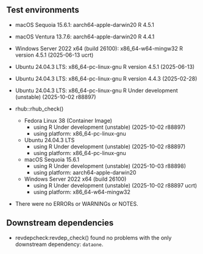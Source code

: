 ## Test environments

 * macOS Sequoia 15.6.1: aarch64-apple-darwin20 R 4.5.1
 * macOS Ventura 13.7.6: aarch64-apple-darwin20 R 4.4.1
 * Windows Server 2022 x64 (build 26100): x86_64-w64-mingw32 R version 4.5.1 (2025-06-13 ucrt)
 * Ubuntu 24.04.3 LTS: x86_64-pc-linux-gnu R version 4.5.1 (2025-06-13)
 * Ubuntu 24.04.3 LTS: x86_64-pc-linux-gnu R version 4.4.3 (2025-02-28)
 * Ubuntu 24.04.3 LTS: x86_64-pc-linux-gnu R Under development (unstable) (2025-10-02 r88897)

 * rhub::rhub_check()
    * Fedora Linux 38 (Container Image)
        * using R Under development (unstable) (2025-10-02 r88897)
        * using platform: x86_64-pc-linux-gnu
    * Ubuntu 24.04.3 LTS
        * using R Under development (unstable) (2025-10-02 r88897)
        * using platform: x86_64-pc-linux-gnu
    * macOS Sequoia 15.6.1
        * using R Under development (unstable) (2025-10-03 r88898)
        * using platform: aarch64-apple-darwin20
    * Windows Server 2022 x64 (build 26100)
        * using R Under development (unstable) (2025-10-02 r88897 ucrt)
        * using platform: x86_64-w64-mingw32

* There were no ERRORs or WARNINGs or NOTES.

## Downstream dependencies

* revdepcheck:revdep_check() found no problems with the only downstream dependency: `dataone`.
